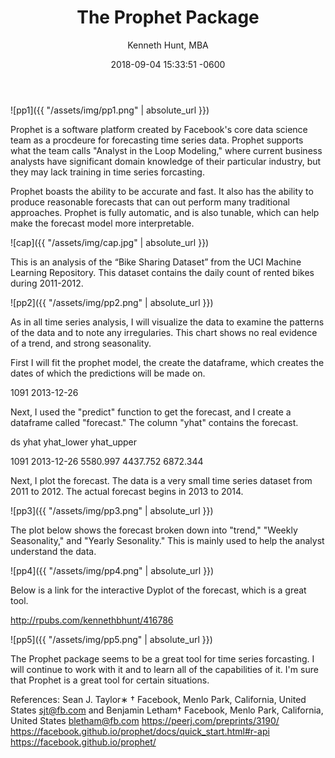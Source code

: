 ﻿---
layout: post
title:  "The Prophet Package"
date:   2018-09-04 15:33:51 -0600
author: "Kenneth Hunt, MBA"
image: me3.JPG
---

![pp1]({{ "/assets/img/pp1.png" | absolute_url }})

Prophet is a software platform created by Facebook's core data science team as a procdeure for 
forecasting time series data. Prophet supports what the team calls "Analyst in the Loop Modeling,"
where current business analysts have significant domain knowledge of their particular industry, but 
they may lack training in time series forcasting. 

Prophet boasts the ability to be accurate and fast. It also has the ability to produce reasonable 
forecasts that can out perform many traditional approaches. Prophet is fully automatic, and is also 
tunable, which can help make the forecast model more interpretable.

![cap]({{ "/assets/img/cap.jpg" | absolute_url }})

This is an analysis of the “Bike Sharing Dataset” from the UCI Machine Learning Repository. This dataset
contains the daily count of rented bikes during 2011-2012.

![pp2]({{ "/assets/img/pp2.png" | absolute_url }})

As in all time series analysis, I will visualize the data to examine the patterns of the data and to note 
any irregularies. This chart shows no real evidence of a trend, and strong seasonality.

First I will fit the prophet model, the create the dataframe, which creates the dates of which the predictions
 will be made on. 

1091	2013-12-26			
	
Next, I used the "predict" function to get the forecast, and I create a dataframe called "forecast." The column 
"yhat" contains the forecast. 

 ds           yhat        yhat_lower  yhat_upper

1091 2013-12-26 5580.997   4437.752   6872.344


Next, I plot the forecast. The data is a very small time series dataset from 2011 to 2012. The actual forecast
begins in 2013 to 2014.

![pp3]({{ "/assets/img/pp3.png" | absolute_url }})

The plot below shows the forecast broken down into "trend," "Weekly Seasonality," and "Yearly Sesonality." This
is mainly used to help the analyst understand the data. 

![pp4]({{ "/assets/img/pp4.png" | absolute_url }})

Below is a link for the interactive Dyplot of the forecast, which is a great tool. 

http://rpubs.com/kennethbhunt/416786

![pp5]({{ "/assets/img/pp5.png" | absolute_url }})

The Prophet package seems to be a great tool for time series forcasting. I will continue to work with it and to learn all of the 
capabilities of it. I'm sure that Prophet is a great tool for certain situations. 









<!-- Global site tag (gtag.js) - Google Analytics -->
<script async src="https://www.googletagmanager.com/gtag/js?id=UA-125151167-1"></script>
<script>
  window.dataLayer = window.dataLayer || [];
  function gtag(){dataLayer.push(arguments);}
  gtag('js', new Date());

  gtag('config', 'UA-125151167-1');
</script>











References:
Sean J. Taylor∗
†
Facebook, Menlo Park, California, United States
sjt@fb.com
and
Benjamin Letham†
Facebook, Menlo Park, California, United States
bletham@fb.com
https://peerj.com/preprints/3190/
https://facebook.github.io/prophet/docs/quick_start.html#r-api
https://facebook.github.io/prophet/





 





